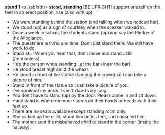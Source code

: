 <b>stand 1</b> &lt;s. (sb/sth)&gt; <b>stood, standing</b> [BE UPRIGHT]	support oneself on the feet in an erect position, rise (also with up)<ul>
	<li>We were standing behind the station (and talking when we noticed her).
	<li>We stood (up) as a sign of courtesy when the speaker walked in.
	<li>Once a week in school, the students stand (up) and say the Pledge of the Allegiance.
	<li>The guests are arriving any time. Don’t just stand there. We still have work to do.
	<li>Stand still! When you hear that, don’t move and stand…still (/motionless).
	<li>He’s the person who’s standing…at the bar (/near the bar).
	<li>He stood breast high amid the wheat.
	<li>He stood in front of the statue (/among the crowd) so I can take a picture of him.
	<li>Stand in front of the statue so I can take a picture of you.
	<li>I’ve sprained my ankle. I can’t stand very long.
	<li>You don’t have to stand (up) by the door. Please come in and sit down.
	<li>Handstand is when someone stands on their hands or heads with their feet up.
	<li>There are no seats available except standing room only.
	<li>She picked up the child, stood him on his feet, and consoled him.
	<li>The mother sent the misbehaved child to stand in the corner (inside the hallway).</ul>